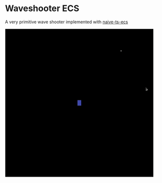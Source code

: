 # Waveshooter ECS
A very primitive wave shooter implemented with [naive-ts-ecs](https://github.com/Avokadoen/ts-ecs)

![gameplay](waveshoot.gif)